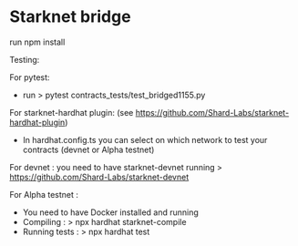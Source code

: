 # Starknet bridge

run npm install 

Testing:

For pytest: 
- run > pytest contracts_tests/test_bridged1155.py 

For starknet-hardhat plugin: (see https://github.com/Shard-Labs/starknet-hardhat-plugin)
- In hardhat.config.ts you can select on which network to test your contracts (devnet or Alpha testnet)

For devnet : you need to have starknet-devnet running > https://github.com/Shard-Labs/starknet-devnet

For Alpha testnet : 
- You need to have Docker installed and running
- Compiling : > npx hardhat starknet-compile
- Running tests : > npx hardhat test 

